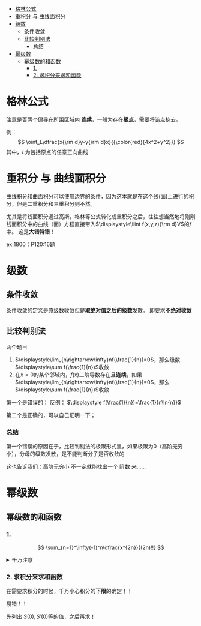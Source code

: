 - [格林公式](#格林公式)
- [重积分 与 曲线面积分](#重积分-与-曲线面积分)
- [级数](#级数)
  - [条件收敛](#条件收敛)
  - [比较判别法](#比较判别法)
    - [总结](#总结)
- [幂级数](#幂级数)
  - [幂级数的和函数](#幂级数的和函数)
    - [1.](#1)
    - [2. 求积分来求和函数](#2-求积分来求和函数)
# 格林公式
注意是否两个偏导在所围区域内 **连续**，一般为存在**极点**，需要将该点挖去。

例：
$$
\oint_L\dfrac{x{\rm d}y-y{\rm d}x}{{\color{red}{4x^2+y^2}}}
$$
其中，$L$为包括原点的任意正向曲线

# 重积分 与 曲线面积分
曲线积分和曲面积分可以使用边界的条件，因为这本就是在这个线(面)上进行的积分，但是二重积分和三重积分则不然。

尤其是将线面积分通过高斯，格林等公式转化成重积分之后，往往想当然地将刚刚线面积分中的曲线（面）方程直接带入$\displaystyle\iiint f(x,y,z){\rm d}V$的$f$中。  这是**大错特错**！

ex:1800：P120:16题

# 级数
## 条件收敛
条件收敛的定义是原级数收敛但是**取绝对值之后的级数**发散。
即要求**不绝对收敛**

## 比较判别法
两个题目

1. $\displaystyle\lim_{n\rightarrow\infty}nf(\frac{1}{n})=0$，那么级数$\displaystyle\sum f(\frac{1}{n})$收敛
2. 在$x=0$的某个邻域内，$f(x)$二阶导数存在且**连续**，如果$\displaystyle\lim_{n\rightarrow\infty}nf(\frac{1}{n})=0$，那么$\displaystyle\sum f(\frac{1}{n})$收敛

第一个是错误的：
反例：
$\displaystyle f(\frac{1}{n})=\frac{1}{n\ln{n}}$

第二个是正确的，可以自己证明一下；

### 总结
第一个错误的原因在于，比较判别法的极限形式里，如果极限为0（高阶无穷小），分母的级数发散，是不能判断分子是否收敛的

这也告诉我们：高阶无穷小 不一定就能找出一个 阶数 来……

# 幂级数
## 幂级数的和函数

### 1.
$$
\sum_{n=1}^\infty(-1)^n\dfrac{x^{2n}}{(2n)!!}
$$
<details>
<summary>千万注意</summary>

  这里的分母是$(2n)!!$，而余弦函数的展开是$(2n)!$

</details>

### 2. 求积分来求和函数
在需要求积分的时候，千万小心积分的**下限**的确定！！

易错！！

先列出 $S(0),S'(0)$等的值，之后再求！